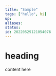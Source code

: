 ```yaml
---
title: "Sample"
tags: ["hello", hi]
up:
aliases:
status:
id: 20220529121054076
---
```


# heading

content here
